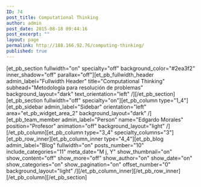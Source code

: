 ```yaml
---
ID: 74
post_title: Computational Thinking
author: admin
post_date: 2015-08-18 09:44:16
post_excerpt: ""
layout: page
permalink: http://188.166.92.76/computing-thinking/
published: true
---
```

[et_pb_section fullwidth="on" specialty="off" background_color="#2ea3f2" inner_shadow="off" parallax="off"][et_pb_fullwidth_header admin_label="Fullwidth Header" title="Computational Thinking" subhead="Metodología para resolución de problemas" background_layout="dark" text_orientation="left" /][/et_pb_section][et_pb_section fullwidth="off" specialty="on"][et_pb_column type="1_4"][et_pb_sidebar admin_label="Sidebar" orientation="left" area="et_pb_widget_area_2" background_layout="dark" /][et_pb_team_member admin_label="Person" name="Edgardo Morales" position="Profesor" animation="off" background_layout="light" /][/et_pb_column][et_pb_column type="3_4" specialty_columns="3"][et_pb_row_inner][et_pb_column_inner type="4_4"][et_pb_blog admin_label="Blog" fullwidth="on" posts_number="10" include_categories="11" meta_date="M j, Y" show_thumbnail="on" show_content="off" show_more="off" show_author="on" show_date="on" show_categories="on" show_pagination="on" offset_number="0" background_layout="light" /][/et_pb_column_inner][/et_pb_row_inner][/et_pb_column][/et_pb_section]